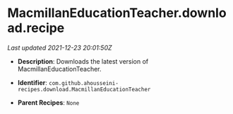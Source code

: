 # MacmillanEducationTeacher.download.recipe

_Last updated 2021-12-23 20:01:50Z_

- **Description**: Downloads the latest version of MacmillanEducationTeacher.

- **Identifier**: `com.github.ahousseini-recipes.download.MacmillanEducationTeacher`

- **Parent Recipes**: `None`

